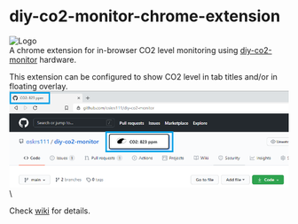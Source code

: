 # diy-co2-monitor-chrome-extension

![Logo](https://github.com/oskrs111/diy-co2-monitor/blob/main/img/logo.png) \
A chrome extension for in-browser CO2 level monitoring using [diy-co2-monitor](https://github.com/oskrs111/diy-co2-monitor) hardware.

This extension can be configured to show CO2 level in tab titles and/or in floating overlay.
![detail](https://github.com/oskrs111/diy-co2-monitor-chrome-extension/blob/main/images/browser-detail.PNG) \

Check [wiki](https://github.com/oskrs111/diy-co2-monitor/wiki/Chrome-Extension) for details.
